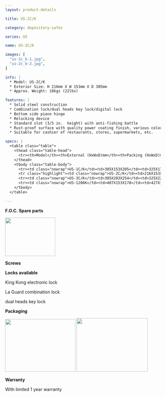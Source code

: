 ```yaml
---
layout: product-details

title: US-2C/K

category: depository-safes

series: US

name: US-2C/K

images: [
  "us-2c_k-1.jpg",
  "us-2c_k-2.jpg",
]

info: |
  * Model: US-2C/K
  * Exterior Size: H 216mm X W 153mm X D 305mm
  * Approx. Weight: 10kgs (22lbs)

features: |
  * Solid steel construction
  * Combination lock/dual heads key lock/digital lock
  * Bottom side piano hinge
  * Relocking device
  * Standard slot (3/5 in.  height) with anti-fishing battle
  * Rust-proof surface with quality power coating finish, various colors available
  * Suitable for cashier of restaurants, stores, supermarkets, etc.

specs: |
  <table class="table">
    <thead class="table-head">
      <tr><th>Model</th><th>External (HxWxD)mm</th><th>Packing (HxWxD)mm</th><th>Weight (kg)</th><th>Door (mm)</th><th>Body (mm)</th><th>20’FCL (pcs)</th></tr>
    </thead>
    <tbody class="table-body">
      <tr><td class="nowrap">US-1C/K</td><td>305X153X205</td><td>325X173X255</td><td>11</td><td>12</td><td>3</td><td>1700</td></tr>
      <tr class="highlight"><td class="nowrap">US-2C/K</td><td>216X153X305</td><td>236X173X355</td><td>10</td><td>12</td><td>3</td><td>1900</td></tr>
      <tr><td class="nowrap">US-3C/K</td><td>305X203X254</td><td>325X223X304</td><td>15</td><td>12</td><td>3</td><td>1250</td></tr>
      <tr><td class="nowrap">US-1206K</td><td>407X153X178</td><td>427X173X228</td><td>13</td><td>12</td><td>3</td><td>1400</td></tr>
    </tbody>
  </table>

---
```


**F.O.C. Spare parts**

<img alt="" src="{IMAGE_CDN}/us-2c_k-3.jpg" style="width: 162px; height: 124px;" />

**Screws**

**Locks available**

King Kong electronic lock

La Guard combination lock

dual heads key lock

**Packaging**

<img alt="" src="{IMAGE_CDN}/us-2c_k-4.jpg" style="width: 227px; height: 170px;" />

<img alt="" src="{IMAGE_CDN}/us-2c_k-5.jpg" style="width: 230px; height: 173px;" />

**Warranty**

With limited 1 year warranty
